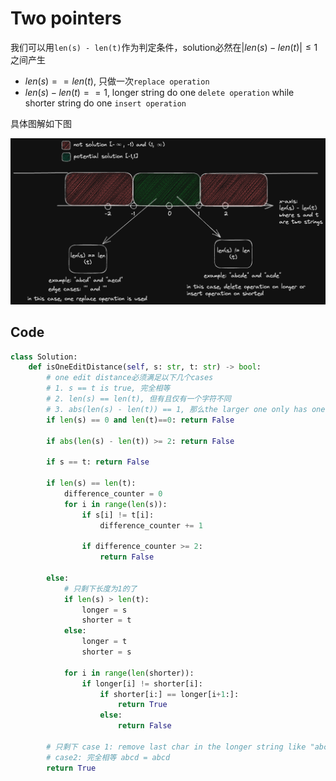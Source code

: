 
# Two pointers

我们可以用`len(s) - len(t)`作为判定条件，solution必然在$|len(s) - len(t)|\leq1$ 之间产生
- $len(s) == len(t)$, 只做一次`replace operation`
- $len(s) - len(t) == 1$, longer string do one `delete operation` while shorter string do one `insert operation`

具体图解如下图

![](./diagram-LC-161-one-edit-distance.png)

## Code 
```python
class Solution:
    def isOneEditDistance(self, s: str, t: str) -> bool:
        # one edit distance必须满足以下几个cases
        # 1. s == t is true, 完全相等
        # 2. len(s) == len(t), 但有且仅有一个字符不同
        # 3. abs(len(s) - len(t)) == 1, 那么the larger one only has one unnecessary character
        if len(s) == 0 and len(t)==0: return False

        if abs(len(s) - len(t)) >= 2: return False
        
        if s == t: return False

        if len(s) == len(t):
            difference_counter = 0
            for i in range(len(s)):
                if s[i] != t[i]:
                    difference_counter += 1
                
                if difference_counter >= 2:
                    return False

        else:
            # 只剩下长度为1的了
            if len(s) > len(t):
                longer = s
                shorter = t
            else:
                longer = t
                shorter = s

            for i in range(len(shorter)):
                if longer[i] != shorter[i]:
                    if shorter[i:] == longer[i+1:]:
                        return True
                    else:
                        return False

        # 只剩下 case 1: remove last char in the longer string like "abcd" and "abcde"
        # case2: 完全相等 abcd = abcd
        return True
```